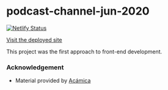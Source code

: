 # podcast-channel-jun-2020

[![Netlify Status](https://api.netlify.com/api/v1/badges/8ca13fad-77c8-43fe-9cee-b4346fcee230/deploy-status)](https://app.netlify.com/sites/bd-emiliano/deploys)

[Visit the deployed site](https://bd-emiliano.netlify.app)


This project was the first approach to front-end development. 


### Acknowledgement

- Material provided by [Acámica](https://www.acamica.com/desarrollo-web-full-stack)



